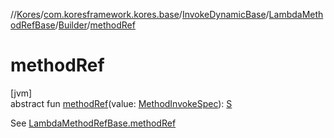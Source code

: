 //[Kores](../../../../../index.md)/[com.koresframework.kores.base](../../../index.md)/[InvokeDynamicBase](../../index.md)/[LambdaMethodRefBase](../index.md)/[Builder](index.md)/[methodRef](method-ref.md)

# methodRef

[jvm]\
abstract fun [methodRef](method-ref.md)(value: [MethodInvokeSpec](../../../../com.koresframework.kores.common/-method-invoke-spec/index.md)): [S](index.md)

See [LambdaMethodRefBase.methodRef](../method-ref.md)
